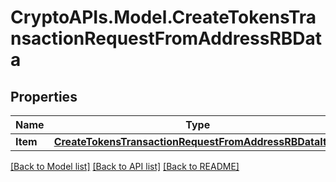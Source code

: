 # CryptoAPIs.Model.CreateTokensTransactionRequestFromAddressRBData

## Properties

Name | Type | Description | Notes
------------ | ------------- | ------------- | -------------
**Item** | [**CreateTokensTransactionRequestFromAddressRBDataItem**](CreateTokensTransactionRequestFromAddressRBDataItem.md) |  | 

[[Back to Model list]](../README.md#documentation-for-models) [[Back to API list]](../README.md#documentation-for-api-endpoints) [[Back to README]](../README.md)

